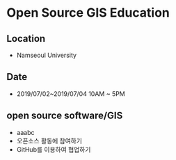 ﻿# Open Source GIS Education

## Location
 * Namseoul University
 
## Date
 * 2019/07/02~2019/07/04 10AM ~ 5PM

## open source software/GIS
* aaabc
* 오픈소스 활동에 참여하기
* GitHub를 이용하여 협업하기
